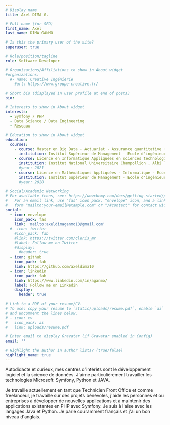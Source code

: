 ```yaml
---
# Display name
title: Axel DIMA G.

# Full name (for SEO)
first_name: Axel
last_name: DIMA GANMO

# Is this the primary user of the site?
superuser: true

# Role/position/tagline
role: Software Developer

# Organizations/Affiliations to show in About widget
#organizations:
  #- name: Creative Ingénierie
    #url: https://www.groupe-creative.fr/

# Short bio (displayed in user profile at end of posts)
bio:

# Interests to show in About widget
interests:
  - Symfony / PHP
  - Data Science / Data Engineering
  - Réseaux

# Education to show in About widget
education:
  courses:
    - course: Master en Big Data - Actuariat - Assurance quantitative (en cours de préparation) 
      institution: Institut Supérieur de Management - Ecole d'ingénieurs
    - course: Licence en Informatique Appliquées en sciences technologies et santé
      institution: Institut National Universitaire Champollion , Albi Toulouse
      #year: 2021
    - course: Licence en Mathématiques Appliquées - Informatique - Econométrie
      institution: Institut Supérieur de Management - Ecole d'ingénieurs
      #year: 2020

# Social/Academic Networking
# For available icons, see: https://wowchemy.com/docs/getting-started/page-builder/#icons
#   For an email link, use "fas" icon pack, "envelope" icon, and a link in the
#   form "mailto:your-email@example.com" or "/#contact" for contact widget.
social:
  - icon: envelope
    icon_pack: fas
    link: 'mailto:axeldimaganmo10@gmail.com'
  #- icon: twitter
    #icon_pack: fab
    #link: https://twitter.com/cleris_mr
    #label: Follow me on Twitter
    #display:
      #header: true
  - icon: github
    icon_pack: fab
    link: https://github.com/axeldima10
  - icon: linkedin
    icon_pack: fab
    link: https://www.linkedin.com/in/aganmo/
    label: Follow me on Linkedin
    display:
      header: true

# Link to a PDF of your resume/CV.
# To use: copy your resume to `static/uploads/resume.pdf`, enable `ai` icons in `params.yaml`,
# and uncomment the lines below.
# - icon: cv
#   icon_pack: ai
#   link: uploads/resume.pdf

# Enter email to display Gravatar (if Gravatar enabled in Config)
email: ''

# Highlight the author in author lists? (true/false)
highlight_name: true
---
```


Autodidacte et curieux, mes centres d'intérêts sont le développement logiciel et la science de données. 
J'aime particulièrement travailler les technologies Microsoft: Symfony, Python et JAVA.

Je travaille actuellement en tant que Technicien Front Office et comme freelanceur, je travaille sur des projets bénévoles, j'aide les personnes et ou entreprises à développer de nouvelles applications et à maintenir des applications existantes en PHP avec Symfony. Je suis à l'aise avec les langages Java et Python. Je parle couramment français et j'ai un bon niveau d'anglais.
